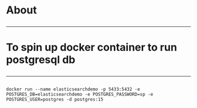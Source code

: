 # About <hr/>


# To spin up docker container to run postgresql db <hr />
```shell
docker run --name elasticsearchdemo -p 5433:5432 -e POSTGRES_DB=elasticsearchdemo -e POSTGRES_PASSWORD=sp -e POSTGRES_USER=postgres -d postgres:15
```
